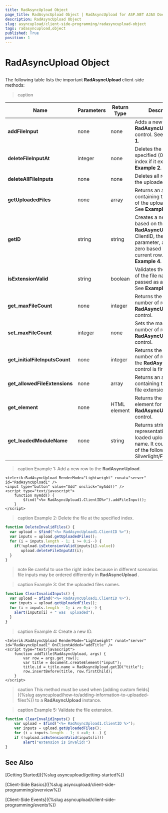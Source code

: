 ```yaml
---
title: RadAsyncUpload Object
page_title: RadAsyncUpload Object | RadAsyncUpload for ASP.NET AJAX Documentation
description: RadAsyncUpload Object
slug: asyncupload/client-side-programming/radasyncupload-object
tags: radasyncupload,object
published: True
position: 1
---
```


# RadAsyncUpload Object

## 

The following table lists the important **RadAsyncUpload** client-side methods:


>caption  

| Name | Parameters | Return Type | Description |
| ------ | ------ | ------ | ------ |
| **addFileInput** |none|none|Adds a new row to the **RadAsyncUpload** control. See **Example 1**. |
|  **deleteFileInputAt**  | integer | none | Deletes the row at the specified (0-based) index if it exists. See **Example 2**. |
|  **deleteAllFileInputs**  | none | none | Deletes all rows with the uploaded files. |
|  **getUploadedFiles**  | none | array | Returns an array containing the names of the uploaded files. See **Example 3**. |
|  **getID**  | string | string | Creates a new ID, based on the **RadAsyncUpload** ClientID, the supplied parameter, and the zero based index of the current row. See **Example 4**. |
|  **isExtensionValid**  | string | boolean | Validates the extension of the file name that is passed as a parameter. See **Example 5**. |
|  **get_maxFileCount**  | none | integer | Returns the maximum number of rows in the **RadAsyncUpload** control. |
| **set_maxFileCount** |integer|none|Sets the maximum number of rows in the **RadAsyncUpload** control.|
| **get_initialFileInputsCount** |none|integer|Returns the initial number of rows when the **RadAsyncUpload** control is first loaded.|
| **get_allowedFileExtensions** |none|array|Returns an array containing the allowed file extensions.|
| **get_element** |none|HTML element|Returns the DOM element for the **RadAsyncUpload** control.|
| **get_loadedModuleName** |none|string|Returns string representation of the loaded upload module name. It could be one of the following: Silverlight/Flash/IFrame|

>caption Example 1: Add a new row to the **RadAsyncUpload**. 
````ASPNET
<telerik:RadAsyncUpload RenderMode="Lightweight" runat="server" id="RadAsyncUpload1" />
<input type="button" value="Add" onclick="myAdd()" />
<script type="text/javascript">
    function myAdd() {
        $find("<%= RadAsyncUpload1.ClientID%>").addFileInput();
    }
</script>
````

>caption Example 2: Delete the file at the specified index.
````JavaScript
function DeleteInvalidFiles() {
  var upload = $find("<%= RadAsyncUpload1.ClientID %>");
  var inputs = upload.getUploadedFiles();
  for (i = inputs.length - 1; i >= 0;i--) {
    if(!upload.isExtensionValid(inputs[i].value))
       upload.deleteFileInputAt(i);
  }
}		
````

>note Be careful to use the right index because in different scenarios file inputs may be ordered differently in **RadAsyncUpload** .
>

>caption Example 3: Get the uploaded files names.
````JavaScript
function ClearInvalidInputs() {
  var upload = $find("<%= RadAsyncUpload1.ClientID %>");
  var inputs = upload.getUploadedFiles();
  for (i = inputs.length - 1; i >= 0;i--) {
    alert(inputs[i] + " was  uploaded");    
  }
}			
````

>caption Example 4: Create a new ID.
````ASPNET
<telerik:RadAsyncUpload RenderMode="Lightweight" runat="server" id="RadAsyncUpload1" OnClientAdded="addTitle" />
<script type="text/javascript">
    function addTitle(RadAsyncUpload, args) {
        var row = args.get_row();
        var title = document.createElement("input");
        title.id = title.name = RadAsyncUpload.getID("title");
        row.insertBefore(title, row.firstChild);
    }
</script>
````

>caution This method must be used when [adding custom fields]({%slug asyncupload/how-to/adding-information-to-uploaded-files%}) to a **RadAsyncUpload** instance.
>


>caption Example 5: Validate the file extension.
````JavaScript
function ClearInvalidInputs() {
	var upload = $find("<%= RadAsyncUpload1.ClientID %>");
	var inputs = upload.getUploadedFiles();
	for (i = inputs.length - 1; i >=0; i--) {
	if (!upload.isExtensionValid(inputs[i]))
		alert("extension is invalid!")	  
}		
````


## See Also

[Getting Started]({%slug asyncupload/getting-started%})

[Client-Side Basics]({%slug asyncupload/client-side-programming/overview%})

[Client-Side Events]({%slug asyncupload/client-side-programming/events%})
